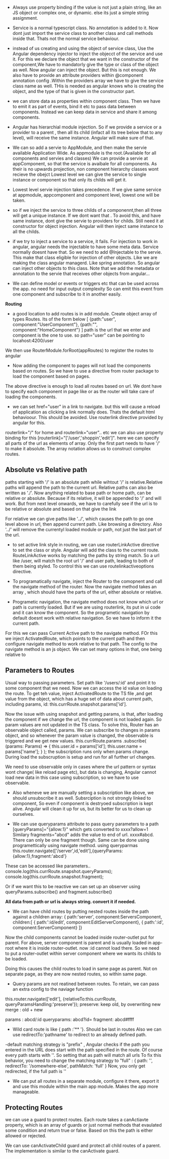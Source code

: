 - Always use property binding if the value is not just a plain string, like an JS object or complex one, or dynamic.
else its just a simple string assignment.

- Service is a normal typescript class. No annotation is added to it. Now dont just import the service class to another class and call methods inside that. Thats not the normal service behaviour.

- instead of us creating and using the object of service class, Use the Angular dependency injector to inject the objecct of the service and use it.
For this we declare the object that we want in the constructor of the component,We have to mandatorly give the type or class of the object as well. Now angular can inject the object. But this is not enough. We also have to provide an attribute providers within @component annotation config .Within the providers array we have to give the service class name as well. THis is needed as angular knows who is creating the object, and the type of that is given in the constructor part.

- we can store data as properties within component class. Then we have to emit it as part of events, bind it etc to pass data between components. Instead we can keep data in service and share it among components.

- Angular has hierarchial module injection. So if we provide a service or a provider to a parent , then all its child (infact all its tree below that to any level), will receive the same instance. Angular will make sure of that. 

- We can so add a servie to AppModule, and then make the servie available Application Wide. As appmodule is the root.(Available for all components and servies and classes)
We can provide a servie at appComponent, so that the service is avaibale for all components. As their is no upwards projection, non component hierarchy classes wont recieve the obejct
Lowest level we can give the service to single instance or component so that only its childs will get it.

- Lowest level servie injection takes precedence. If we give same service at appmodule, appcomponent and component level, lowest one will be taken.

- so if we inject the service to three childs of a componennt,then all three will get a unique instance. If we dont want that .
To avoid this, and have same instance, dont give the servie to providers for childs. Still need it at constructor for object injection. Angular will then inject same instance to all the childs.

- if we try to inject a service to a service, it fails. For injection to work in angular, angular needs the injectable to have some meta data. Service normally doesnt have that.
So we need to add @Injectable to the servie. This make that class eligible for injection of other objects. Like we are making the class angular managerd. Like spring annotation. So angular can inject other objects to this class.
Note that we add the metadata or annotation to the servie that receives other objects from angular...

- We can define model or events or triggers etc that can be used across the app. no need for input output complexity
So can emit this event from one component and subscribe to it in another easily.

**Routing**
- a good location to add routes is in add module. Create object array of types Routes. Its of the form below
[
{path:"user", component:"UserComponent"},
{path:"", component:"HomeComponent"}
]
path is the url that we enter and component is the one to use. so path="user" can be pointing to locahost:4200/user

We then use  RouterModule.forRoot(appRoutes) to register the routes to angular

- Now adding the component to pages will  not load the components based on routes. So we have to use a directive from router package to load the component based on pages.
<router-outlet>
The above directive is enough to load all routes based on url. We dont have to specify each component in page like
<app-user> or <app-server> as the router will take care of loading the components.

- we can set href="user" in a link to navigate. but this will cause a reload of application as clicking a link normally does. Thats the default html behavioour. This should be avoided. Use routerlink directive provided by angular for this.

routerlink="/" for home and routerlink="user".. etc
we can also use property binding for this [routerlink]="['/user','shoppin','edit']". here we can specify all parts of the url as elements of array. Only the first part needs to have '/' to make it absolute. The array notation allows us to construct complex routes.

Absolute vs Relative path
--------------------------

paths starting with '/' is an absolute path while wihtout '/' is relative.Relative paths will append the path to the current url. Relative paths can also be written as './'.
Now anything related to base path or home path, can be relative or absolute. Because if its relative, it will be appended to '/' and will work. But from next level onwards, we have to carefully see if the url is to be relative or absolute and based on that give the link

For relative we can give paths like '../', which causes the path to go one level above in url, then append current path. Like browsing a directory. Also '../' will remove the currentyl loaded module or path, not just the last part of the url.

- to set active link style in routing, we can use routerLinkActive directive to set the class or style. Angular will add the class to the current route.
RouteLinkActive works by matching the paths by string match. So a url like /user, will match the root url '/' and user path, leading to both of them being styled. To control this we can use routelinkactiveoptions directive.

- To programatically navigate, inject the Router to the comopnent and call the navigate method of the router. 
Now the navigate method takes an array , which should have the parts of the url, either absolute or relative.

- Programetic navigation, the navigate method does not know which url or path is currently loaded. But if we are using routerlink, its put in ui code and it can know the component. So the programetic navigation by default doesnt work with relative navigation. So we have to inform it the current path.

For this we can pass Current Active path to the navigate method. FOr this we inject ActivatedRoute, which points to the current path and then configure navigate method to work relative to that path.
The config to the navigate method is an js object. We can set many options in that, one being relative to

Parameters to Routes
--------------------
Usual way to passing parameters. Set path like '/users/:id' and point it to some component that we need. Now we can access the id value on loading the route.
To get teh value, inject ActivatedRoute to the TS file ,and get value from the object, which has a huge set of data about current path, including params, 
id: this.currRoute.snapshot.params['id'].

Now the issue with using snapshot and getting params, is that, after loading the component if we change the url, the component is not loaded again. So param values are not updated in the TS class. 
To solve this, Router has an observable object called, params. We can subscribe to changes in params object, and so whenever the param value is changed, the observable is triggered and we get new values.
 this.currRoute.params
      .subscribe(
        (params: Params) => {
          this.user.id = params['id'];
          this.user.name = params['name'];
        }
      );
 the subscription runs only when params change. During load the subscruption is setup and run for all further url changes.
 
 We need to use observable only in cases where the url pattern or syntax wont change( like reload page etc), but data is changing, Angular cannot load new data in this case using subscription, so we have to use observable.
 
 - Also wheneve we are manually setting  a subscription like above, we should unsubscribe it as well. Subsrciption is not strongly linked to component, So even if component is destryoed subscription is kept alive. Angular will clean it up for us, but its better for us to clean up ourselves.
 
 - We can use queryparams attribute to pass query parameters to a path
 [queryParams]="{allow:1}" which gets converted to xxxx?allow=1
 Similary fragments="abcd" adds the value to end of url. xxxx#abcd. There can only be one fragment though.
 Same can be done using programettically using navigate method. using queryparmas
 this.router.navigate(['/server',id,'edit'],{queryParams: {allow:1},fragment:'abcd'}
 
 These can be accessed like parameters.. 
 console.log(this.currRoute.snapshot.queryParams);
 console.log(this.currRoute.snapshot.fragment);
 
 Or if we want this to be reactive we can set up an observer using queryParams.subscribe() and fragment.subscribe()
 
 **All data from path or url is always string. convert it if needed.**
 
 - We can have child routes by putting nested routes inside the path against a children array:
  { path:'server', component:ServersComponent, children:[
    { path:':id/edit', component:EditServerComponent},
    { path:':id', component:ServerComponent}
  ]}
  
  Now the child components cannot be loaded inside router-outlet put for parent. For above, server component is parent and is usually loaded in app-root where it is inside router-outlet. now :id cannot load there. So we need to put a router-outlet within server component where we wants its childs to be loaded.
  
Doing this causes the child routes to load in same page as parent. Not on separate page, as they are now nested routes, so within same page.

- Query params are not reatined between routes. To retain, we can pass an extra config to the naviage function

 this.router.navigate(['edit'], {relativeTo:this.currRoute, queryParamsHandling:'preserve'});
 preserve: keep old, by overwriting new
 merge : old + new
 
 params : abcd/:id
 queryparams: abcd?id=
 fragment: abcd#ffff
 
 
 - Wild card route is like { path :'** '}. Should be last in routes
 Also we can use redirectTo:'pathname' to redirect to an already defined path.
 
 -default matching strategy is "prefix" , Angular checks if the path you entered in the URL does start with the path specified in the route. Of course every path starts with ''. So setting that as path will match all urls
 To fix this behavior, you need to change the matching strategy to "full" :
{ path: '', redirectTo: '/somewhere-else', pathMatch: 'full' } 
Now, you only get redirected, if the full path is ''


- We can put all routes in a separate module, configure it there, export it and use this module within the main app module. Makes the app more manageable.

Protecting Routes
------------------

we can use a guard to protect routes. Each route takes a canActiavte property, which is an array of guards or just normal methods that evaulated some condition and return true or false. Based on this the path is either allowed or rejected.

We can use canActivateChild guard and protect all child routes of a parent. The implementation is similar to the canActivate guard.
